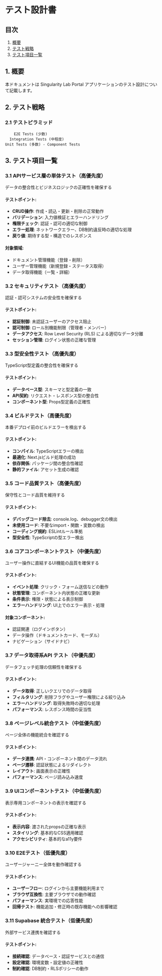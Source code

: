 # テスト設計書

## 目次

1. [概要](#1-概要)
2. [テスト戦略](#2-テスト戦略)
3. [テスト項目一覧](#3-テスト項目一覧)

## 1. 概要

本ドキュメントは Singularity Lab Portal アプリケーションのテスト設計について記載します。

## 2. テスト戦略

### 2.1 テストピラミッド

```
    E2E Tests (少数)
  Integration Tests (中程度)
Unit Tests (多数) - Component Tests
```

## 3. テスト項目一覧

### 3.1 APIサービス層の単体テスト（高優先度）

データの整合性とビジネスロジックの正確性を確保する

#### テストポイント:

- **CRUD操作**: 作成・読込・更新・削除の正常動作
- **バリデーション**: 入力値検証とエラーハンドリング
- **権限チェック**: 認証・認可の適切な制御
- **エラー処理**: ネットワークエラー、DB制約違反時の適切な処理
- **戻り値**: 期待する型・構造でのレスポンス

#### 対象領域:

- ドキュメント管理機能（登録・削除）
- ユーザー管理機能（新規登録・ステータス取得）
- データ取得機能（一覧・詳細）

### 3.2 セキュリティテスト（高優先度）

認証・認可システムの安全性を確保する

#### テストポイント:

- **認証制御**: 未認証ユーザーのアクセス阻止
- **認可制御**: ロール別機能制限（管理者・メンバー）
- **データアクセス**: Row Level Security (RLS) による適切なデータ分離
- **セッション管理**: ログイン状態の正確な管理

### 3.3 型安全性テスト（高優先度）

TypeScript型定義の整合性を確保する

#### テストポイント:

- **データベース型**: スキーマと型定義の一致
- **API契約**: リクエスト・レスポンス型の整合性
- **コンポーネント型**: Props型定義の正確性

### 3.4 ビルドテスト（高優先度）

本番デプロイ前のビルドエラーを検出する

#### テストポイント:

- **コンパイル**: TypeScriptエラーの検出
- **最適化**: Next.jsビルド処理の成功
- **依存関係**: パッケージ間の整合性確認
- **静的ファイル**: アセット生成の確認

### 3.5 コード品質テスト（高優先度）

保守性とコード品質を維持する

#### テストポイント:

- **デバッグコード除去**: console.log、debugger文の検出
- **未使用コード**: 不要なimport・関数・変数の検出
- **コーディング規約**: ESLintルール準拠
- **型安全性**: TypeScriptの型エラー検出

### 3.6 コアコンポーネントテスト（中優先度）

ユーザー操作に直結するUI機能の品質を確保する

#### テストポイント:

- **イベント処理**: クリック・フォーム送信などの動作
- **状態管理**: コンポーネント内状態の正確な更新
- **条件表示**: 権限・状態による表示制御
- **エラーハンドリング**: UI上でのエラー表示・処理

#### 対象コンポーネント:

- 認証関連（ログインボタン）
- データ操作（ドキュメントカード、モーダル）
- ナビゲーション（サイドナビ）

### 3.7 データ取得系API テスト（中優先度）

データフェッチ処理の信頼性を確保する

#### テストポイント:

- **データ取得**: 正しいクエリでのデータ取得
- **フィルタリング**: 削除フラグやユーザー権限による絞り込み
- **エラーハンドリング**: 取得失敗時の適切な処理
- **パフォーマンス**: レスポンス時間の妥当性

### 3.8 ページレベル統合テスト（中低優先度）

ページ全体の機能統合を確認する

#### テストポイント:

- **データ連携**: API・コンポーネント間のデータ流れ
- **ページ遷移**: 認証状態によるリダイレクト
- **レイアウト**: 画面表示の正確性
- **パフォーマンス**: ページ読み込み速度

### 3.9 UIコンポーネントテスト（中低優先度）

表示専用コンポーネントの表示を確認する

#### テストポイント:

- **表示内容**: 渡されたpropsの正確な表示
- **スタイリング**: 基本的なCSS適用確認
- **アクセシビリティ**: 基本的なa11y要件

### 3.10 E2Eテスト（低優先度）

ユーザージャーニー全体を動作確認する

#### テストポイント:

- **ユーザーフロー**: ログインから主要機能利用まで
- **ブラウザ互換性**: 主要ブラウザでの動作確認
- **パフォーマンス**: 実環境での応答性能
- **回帰テスト**: 機能追加・修正時の既存機能への影響確認

### 3.11 Supabase 統合テスト（低優先度）

外部サービス連携を確認する

#### テストポイント:

- **接続確認**: データベース・認証サービスとの通信
- **設定確認**: 環境変数・設定値の正確性
- **制約確認**: DB制約・RLSポリシーの動作

